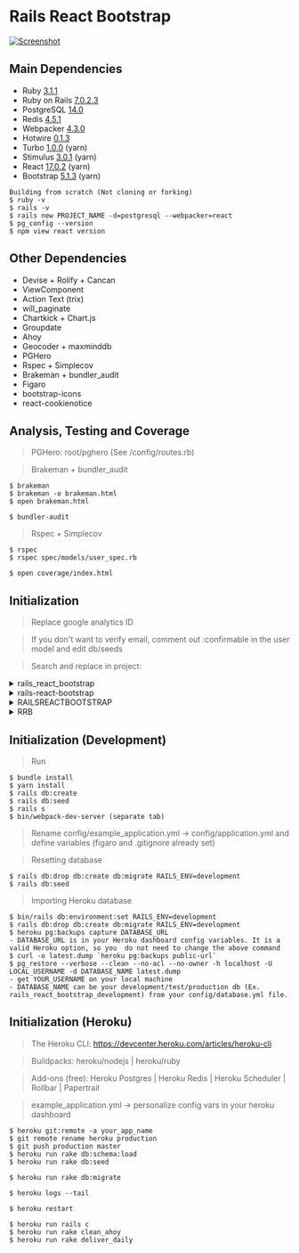 # Rails React Bootstrap

[![Screenshot](https://rails-react-bootstrap.herokuapp.com/assets/og-7ad506a34090c58c7f172a5aae824f3ed2e6d72f5d6a294a251b4d2f6a2c6ea5.png)](https://rails-react-bootstrap.herokuapp.com)


## Main Dependencies

* Ruby [3.1.1](https://www.ruby-lang.org/en/downloads/releases/)
* Ruby on Rails [7.0.2.3](https://rubygems.org/gems/rails/versions)
* PostgreSQL [14.0](https://www.postgresql.org/support/versioning/)
* Redis [4.5.1](https://rubygems.org/gems/redis/versions)
* Webpacker [4.3.0](https://rubygems.org/gems/webpacker/versions)
* Hotwire [0.1.3](https://rubygems.org/gems/hotwire-rails/versions)
* Turbo [1.0.0](https://rubygems.org/gems/turbo-rails/versions) (yarn)
* Stimulus [3.0.1](https://github.com/hotwired/stimulus/releases) (yarn)
* React [17.0.2](https://reactjs.org/versions/) (yarn)
* Bootstrap [5.1.3](https://getbootstrap.com/docs/versions/) (yarn)
```
Building from scratch (Not cloning or forking)
$ ruby -v
$ rails -v
$ rails new PROJECT_NAME -d=postgresql --webpacker=react
$ pg_config --version
$ npm view react version
```


## Other Dependencies

* Devise + Rolify + Cancan
* ViewComponent
* Action Text (trix)
* will_paginate
* Chartkick + Chart.js
* Groupdate
* Ahoy
* Geocoder + maxminddb
* PGHero
* Rspec + Simplecov
* Brakeman + bundler_audit
* Figaro
* bootstrap-icons
* react-cookienotice


## Analysis, Testing and Coverage

> PGHero: root/pghero (See /config/routes.rb)

> Brakeman + bundler_audit
```
$ brakeman
$ brakeman -o brakeman.html
$ open brakeman.html

$ bundler-audit
```
> Rspec + Simplecov
```
$ rspec
$ rspec spec/models/user_spec.rb

$ open coverage/index.html
```


## Initialization

> Replace google analytics ID

> If you don't want to verify email, comment out :confirmable in the user model and edit db/seeds

> Search and replace in project:

<details>
  <summary>rails_react_bootstrap</summary>

  1. config/cable.yml
  2. config/database.yml
  3. config/environments/production.rb
</details>

<details>
  <summary>rails-react-bootstrap</summary>

  1.  config/database.yml
  2.  config/environments/production.rb
  3.  package.json
  4.  app/javascript/packs/components/cookieBanner.jsx
  5.  app/views/devise/mailer/confirmation_instructions.html.erb
  6.  app/views/devise/mailer/email_changed.html.erb
  7.  app/views/devise/mailer/password_change.html.erb
  8.  app/views/devise/mailer/reset_password_instructions.html.erb
  9.  app/views/devise/mailer/unlock_instructions.html.erb
  10. app/views/layouts/mailer.html.erb
  11. app/views/layouts/application.html.erb
</details>

<details>
  <summary>RAILSREACTBOOTSTRAP</summary>

  1. app/mailers/application_mailer.rb
  2. config/application.rb
  3. config/database.yml
  4. config/initializers/devise.rb
</details>

<details>
  <summary>RRB</summary>

  1. app/views/devise/mailer/confirmation_instructions.html.erb
  2. app/views/pages/terms_and_conditions.html.erb
  3. app/views/pages/welcome.html.erb
  4. app/views/report_mailer/daily.html.erb
  5. app/views/shared/_footer.html.erb
</details>


## Initialization (Development)

> Run
```
$ bundle install
$ yarn install
$ rails db:create
$ rails db:seed
$ rails s
$ bin/webpack-dev-server (separate tab)
```

> Rename config/example_application.yml -> config/application.yml and define variables (figaro and .gitignore already set)

> Resetting database
```
$ rails db:drop db:create db:migrate RAILS_ENV=development
$ rails db:seed
```
> Importing Heroku database
```
$ bin/rails db:environment:set RAILS_ENV=development
$ rails db:drop db:create db:migrate RAILS_ENV=development
$ heroku pg:backups capture DATABASE_URL
- DATABASE_URL is in your Heroku dashboard config variables. It is a valid Heroku option, so you  do not need to change the above command
$ curl -o latest.dump `heroku pg:backups public-url`
$ pg_restore --verbose --clean --no-acl --no-owner -h localhost -U LOCAL_USERNAME -d DATABASE_NAME latest.dump
- get YOUR_USERNAME on your local machine
- DATABASE_NAME can be your development/test/production db (Ex. rails_react_bootstrap_development) from your config/database.yml file.
```


## Initialization (Heroku)

> The Heroku CLI: https://devcenter.heroku.com/articles/heroku-cli

> Buildpacks: heroku/nodejs | heroku/ruby

> Add-ons (free): Heroku Postgres | Heroku Redis | Heroku Scheduler | Rollbar | Papertrail

> example_application.yml -> personalize config vars in your heroku dashboard
```
$ heroku git:remote -a your_app_name
$ git remote rename heroku production
$ git push production master
$ heroku run rake db:schema:load
$ heroku run rake db:seed

$ heroku run rake db:migrate

$ heroku logs --tail

$ heroku restart

$ heroku run rails c
$ heroku run rake clean_ahoy
$ heroku run rake deliver_daily
```
